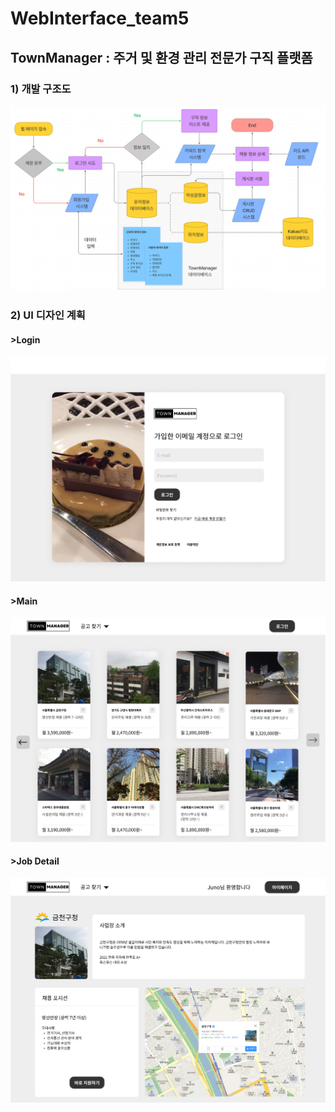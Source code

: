 # WebInterface_team5  

## TownManager : 주거 및 환경 관리 전문가 구직 플랫폼  
  

### 1) 개발 구조도
![](https://github.com/callmejuno/WebInterface_team5/blob/main/design/%EC%84%9C%EB%B9%84%EC%8A%A4%20%EA%B5%AC%EC%A1%B0%EB%8F%84.png)
  
    
### 2) UI 디자인 계획  

#### >Login
![](https://github.com/callmejuno/WebInterface_team5/blob/main/design/%EB%A1%9C%EA%B7%B8%EC%9D%B8%20%EB%8B%A8%EA%B3%84.png)

#### >Main
![](https://github.com/callmejuno/WebInterface_team5/blob/main/design/%EA%B5%AC%EC%A7%81%20%EC%A0%95%EB%B3%B4%20%EC%A0%9C%EA%B3%B5%20%EB%8B%A8%EA%B3%84.png)

#### >Job Detail
![](https://github.com/callmejuno/WebInterface_team5/blob/main/design/%EA%B3%B5%EA%B3%A0%20%EC%86%8C%EA%B0%9C%EB%8B%A8%EA%B3%84.png)
